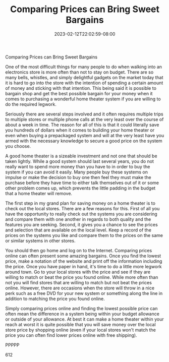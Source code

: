 ﻿---
title: "Comparing Prices can Bring Sweet Bargains"
date: 2023-02-12T22:02:59-08:00
description: "Home Theater Systems TXT Tips for Web Success"
featured_image: "/images/Home Theater Systems TXT.jpg"
tags: ["Home Theater Systems TXT"]
---

Comparing Prices can Bring Sweet Bargains

One of the most difficult things for many people to do when walking into an electronics store is more often than not to stay on budget. There are so many bells, whistles, and simply delightful gadgets on the market today that it is hard to go into the store with the intention of spending a certain amount of money and sticking with that intention. This being said it is possible to bargain shop and get the best possible bargain for your money when it comes to purchasing a wonderful home theater system if you are willing to do the required legwork. 

Seriously there are several steps involved and it often requires multiple trips to multiple stores or multiple phone calls at the very least over the course of about a week in time. The reason for all of this is that it could literally save you hundreds of dollars when it comes to building your home theater or even when buying a prepackaged system and will at the very least have you armed with the necessary knowledge to secure a good price on the system you choose.

A good home theater is a sizeable investment and not one that should be taken lightly. While a good system should last several years, you do not really want to spend more money than you have to in order to buy the system if you can avoid it easily. Many people buy these systems on impulse or make the decision to buy one then feel they must make the purchase before they have time to either talk themselves out of it or some other problem comes up, which prevents the little padding in the budget that a home theater will remove.

The first step in my grand plan for saving money on a home theater is to check out the local stores. There are a few reasons for this. First of all you have the opportunity to really check out the systems you are considering and compare them with one another in regards to both quality and the features you are seeking. Second, it gives you a chance to see the prices and selection that are available on the local level. Keep a record of the prices on the systems you like and compare them to the prices on the same or similar systems in other stores. 

You should then go home and log on to the Internet. Comparing prices online can often present some amazing bargains. Once you find the lowest price, make a notation of the website and print off the information including the price. Once you have paper in hand, it's time to do a little more legwork around town. Go to your local stores with the price and see if they are willing to match or beat the price you found online. While more often than not you will find stores that are willing to match but not beat the prices online. However, there are occasions when the store will throw in a nice perk such as a free DVD for your new system or something along the line in addition to matching the price you found online. 

Simply comparing prices online and finding the lowest possible price can often mean the difference in a system being within your budget allowance or outside of your allowance. At best it can make a home theater within your reach at worst it is quite possible that you will save money over the local store price by shopping online (even if your local stores won't match the price you can often find lower prices online with free shipping).

PPPPP

612

